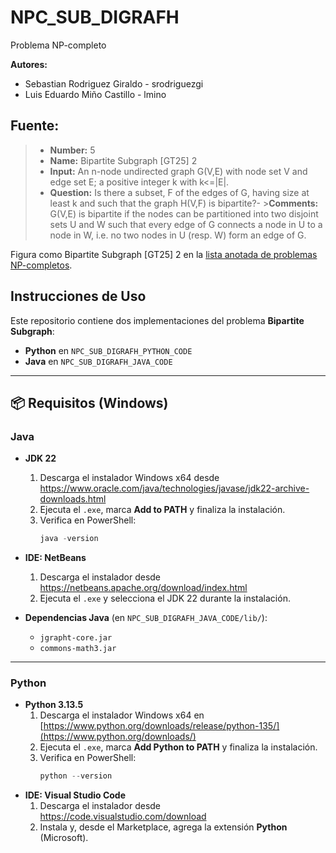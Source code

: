 # NPC_SUB_DIGRAFH
Problema NP-completo

**Autores:** 
- Sebastian Rodriguez Giraldo - srodriguezgi
- Luis Eduardo Miño Castillo - lmino

## Fuente:
>- **Number:** 5
>- **Name:** Bipartite Subgraph [GT25] 2
>- **Input:** An n-node undirected graph G(V,E) with node set V and edge set E; a positive integer k with k<=|E|.
>- **Question:** Is there a subset, F of the edges of G, having size at least k and such that the graph H(V,F) is bipartite?- >**Comments:** G(V,E) is bipartite if the nodes can be partitioned into two disjoint sets U and W such that every edge of G connects a node in U to a node in W, i.e. no two nodes in U (resp. W) form an edge of G.

Figura como Bipartite Subgraph [GT25] 2 en la [lista anotada de problemas NP-completos](https://www.csc.liv.ac.uk/~ped/teachadmin/COMP202/annotated_np.html).



## Instrucciones de Uso

Este repositorio contiene dos implementaciones del problema **Bipartite Subgraph**:

- **Python** en `NPC_SUB_DIGRAFH_PYTHON_CODE`  
- **Java** en `NPC_SUB_DIGRAFH_JAVA_CODE`

---

## 📦 Requisitos (Windows)

### Java
- **JDK 22**  
  1. Descarga el instalador Windows x64 desde  
     https://www.oracle.com/java/technologies/javase/jdk22-archive-downloads.html  
  2. Ejecuta el `.exe`, marca **Add to PATH** y finaliza la instalación.  
  3. Verifica en PowerShell:  
     ```powershell
     java -version
     ```
- **IDE: NetBeans**  
  1. Descarga el instalador desde https://netbeans.apache.org/download/index.html  
  2. Ejecuta el `.exe` y selecciona el JDK 22 durante la instalación.

- **Dependencias Java** (en `NPC_SUB_DIGRAFH_JAVA_CODE/lib/`):  
  - `jgrapht-core.jar`  
  - `commons-math3.jar`  

---

### Python
- **Python 3.13.5**  
  1. Descarga el instalador Windows x64 en  
     [https://www.python.org/downloads/release/python-135/](https://www.python.org/downloads/)  
  2. Ejecuta el `.exe`, marca **Add Python to PATH** y finaliza la instalación.  
  3. Verifica en PowerShell:  
     ```powershell
     python --version
     ```
- **IDE: Visual Studio Code**  
  1. Descarga el instalador desde https://code.visualstudio.com/download  
  2. Instala y, desde el Marketplace, agrega la extensión **Python** (Microsoft).  




